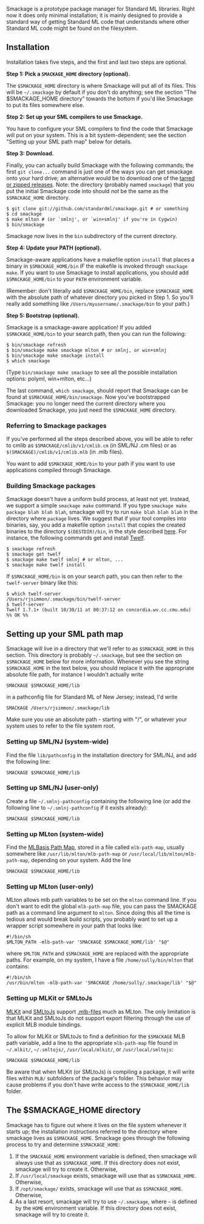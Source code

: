 Smackage is a prototype package manager for Standard ML libraries. Right now 
it does only minimal installation; it is mainly designed to provide a 
standard way of getting Standard ML code that understands where other 
Standard ML code might be found on the filesystem.

Installation
------------
Installation takes five steps, and the first and last two steps are 
optional.

**Step 1: Pick a `SMACKAGE_HOME` directory (optional).**

The `$SMACKAGE_HOME` directory is where Smackage will put all of its files. 
This will be `~/.smackage` by default if you don't do anything; see the 
section "The $SMACKAGE_HOME directory" towards the bottom if you'd like 
Smackage to put its files somewhere else.

**Step 2: Set up your SML compilers to use Smackage.**

You have to configure your SML compilers to find the code that Smackage 
will put on your system. This is a bit system-dependent; see the section 
"Setting up your SML path map" below for details.

**Step 3: Download.**

Finally, you can actually build Smackage with the following commands; the 
first `git clone...` command is just one of the ways you can get smackage
onto your hard drive; an alternative would be to download one of the
[tarred or zipped releases](https://github.com/standardml/smackage/tags). 
Note: the directory (probably named `smackage`) that you put the initial 
Smackage code into should *not* be the same as the `$SMACKAGE_HOME` 
directory.

    $ git clone git://github.com/standardml/smackage.git # or something
    $ cd smackage
    $ make mlton # (or `smlnj', or `win+smlnj' if you're in Cygwin)
    $ bin/smackage

Smackage now lives in the `bin` subdirectory of the current directory.

**Step 4: Update your PATH (optional).**

Smackage-aware applications have a makefile option `install` that places 
a binary in `$SMACKAGE_HOME/bin` *IF* the makefile is invoked through 
`smackage make`. If you want to use Smackage to install applications,
you should add `$SMACKAGE_HOME/bin` to your `PATH` environment variable.

(Remember: don't literally add `$SMACKAGE_HOME/bin`, replace 
`$SMACKAGE_HOME` with the absolute path of whatever directory you picked
in Step 1. So you'll really add something like 
`/Users/myusername/.smackage/bin` to your path.)

**Step 5: Bootstrap (optional).**

Smackage is a smackage-aware application! If you added 
`$SMACKAGE_HOME/bin` to your search path, then you can run the following:

    $ bin/smackage refresh
    $ bin/smackage make smackage mlton # or smlnj, or win+smlnj
    $ bin/smackage make smackage install
    $ which smackage 

(Type `bin/smackage make smackage` to see all the possible installation 
options: polyml, win+mlton, etc...)

The last command, `which smackage`, should report that Smackage can be found
at `$SMACKAGE_HOME/bin/smackage`. Now you've bootstrapped Smackage: you no 
longer need the current directory where you downloaded Smackage, you just 
need the `$SMACKAGE_HOME` directory.

### Referring to Smackage packages

If you've performed all the steps described above, you will be able to 
refer to cmlib as `$SMACKAGE/cmlib/v1/cmlib.cm` (in SML/NJ .cm files) or as 
`$(SMACKAGE)/cmlib/v1/cmlib.mlb` (in .mlb files).

You want to add `$SMACKAGE_HOME/bin` to your path if you want to use 
applications compiled through Smackage.

### Building Smackage packages

Smackage doesn't have a uniform build process, at least not yet. Instead, we
support a simple `smackage make` command. If you type 
`smackage make package blah blah blah`, smackage will try to run 
`make blah blah blah` in the directory where `package` lives. We suggest that
if your tool compiles into binaries, say, you add a makefile option `install` that copies the 
created binaries to the directory `$(DESTDIR)/bin`, in the style
described [here](http://www.gnu.org/prep/standards/html_node/DESTDIR.html). 
For instance, the following commands get and install [Twelf](http://twelf.org).

    $ smackage refresh
    $ smackage get twelf
    $ smackage make twelf smlnj # or mlton, ...
    $ smackage make twelf install

If `$SMACKAGE_HOME/bin` is on your search path, you can then refer to the
`twelf-server` binary like this:

    $ which twelf-server
    /Users/rjsimmon/.smackage/bin/twelf-server
    $ twelf-server
    Twelf 1.7.1+ (built 10/30/11 at 00:37:12 on concordia.wv.cc.cmu.edu)
    %% OK %%

Setting up your SML path map
----------------------------
Smackage will live in a directory that we'll refer to
as `$SMACKAGE_HOME` in this section. This directory is probably 
`~/.smackage`, but see the section on `$SMACKAGE_HOME` below for more 
information. Whenever you see the string `$SMACKAGE_HOME` in the text below, you 
should replace it with the appropriate absolute file path, for instance I 
wouldn't actually write

    SMACKAGE $SMACKAGE_HOME/lib

in a pathconfig file for Standard ML of New Jersey; instead, I'd write

    SMACKAGE /Users/rjsimmon/.smackage/lib

Make sure you use an absolute path - starting with "/", or whatever your system
uses to refer to the file system root.

### Setting up SML/NJ (system-wide)

Find the file `lib/pathconfig` in the installation directory for SML/NJ, and 
add the following line:
  
    SMACKAGE $SMACKAGE_HOME/lib

### Setting up SML/NJ (user-only)

Create a file `~/.smlnj-pathconfig` containing the following line (or add
the following line to `~/.smlnj-pathconfig` if it exists already):

    SMACKAGE $SMACKAGE_HOME/lib

### Setting up MLton (system-wide)

Find the [MLBasis Path Map](http://mlton.org/MLBasisPathMap), stored
in a file called `mlb-path-map`, usually somewhere like 
`/usr/lib/mlton/mlb-path-map` or 
`/usr/local/lib/mlton/mlb-path-map`, depending on your system. Add the line

    SMACKAGE $SMACKAGE_HOME/lib

### Setting up MLton (user-only)

MLton allows mlb path variables to be set on the `mlton` command
line. If you don't want to edit the global `mlb-path-map` file, you
can pass the SMACKAGE path as a command line argument to `mlton`. Since
doing this all the time is tedious and would break build scripts, you
probably want to set up a wrapper script somewhere in your path that
looks like:

    #!/bin/sh
    $MLTON_PATH -mlb-path-var 'SMACKAGE $SMACKAGE_HOME/lib' "$@"

where `$MLTON_PATH` and `$SMACKAGE_HOME` are replaced with the appropriate
paths. For example, on my system, I have a file `/home/sully/bin/mlton`
that contains:

    #!/bin/sh
    /usr/bin/mlton -mlb-path-var 'SMACKAGE /home/sully/.smackage/lib' "$@"

### Setting up MLKit or SMLtoJs

[MLKit](http://melsman.github.io/mlkit) and
[SMLtoJs](http://www.smlserver.org/smltojs) support
[.mlb-files](http://www.elsman.com/mlkit/mlbasisfiles.html) much as
MLton. The only limitation is that MLKit and SMLtoJs do not support
export filtering through the use of explicit MLB module bindings. 

To allow for MLKit or SMLtoJs to find a definition for the `$SMACKAGE`
MLB path variable, add a line to the appropriate `mlb-path-map` file
found in `~/.mlkit/`, `~/.smltojs/`, `/usr/local/mlkit/`, or
`/usr/local/smltojs`:

    SMACKAGE $SMACKAGE_HOME/lib

Be aware that when MLKit (or SMLtoJs) is compiling a package, it will
write files within `MLB/` subfolders of the package's folder. This
behavior may cause problems if you don't have write access to the
`$SMACKAGE_HOME/lib` folder.

The $SMACKAGE_HOME directory
----------------------------
Smackage has to figure out where it lives on the file system whenever it
starts up; the installation instructions referred to the directory where
smackage lives as `$SMACKAGE_HOME`. Smackage goes through the following process
to try and determine `$SMACKAGE_HOME`:

 1. If the `SMACKAGE_HOME` environment variable is defined, then smackage will
    always use that as `$SMACKAGE_HOME`. If this directory does not 
    exist, smackage will try to create it. Otherwise,
 2. If `/usr/local/smackage` exists, smackage will use that as
    `$SMACKAGE_HOME`. Otherwise,
 3. If `/opt/smackage/` exists, smackage will use that as
    `$SMACKAGE_HOME`. Otherwise,
 4. As a last resort, smackage will try to use `~/.smackage`, where `~` is 
    defined by the `HOME` environment variable. If this directory does not 
    exist, smackage will try to create it. 

